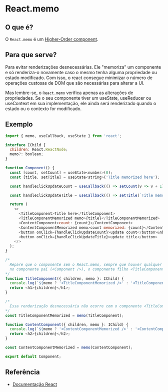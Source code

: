 # React.memo

## O que é?

O `React.memo` é um [Higher-Order component](https://github.com/ffernandomoraes/estudos/react/higher-order-components).

## Para que serve?

Para evitar renderizações desnecessárias. Ele "memoriza" um componente e só renderiza-o novamente caso o mesmo tenha alguma propriedade ou estado modificado. Com isso, o react consegue minimizar o número de operações custosas de DOM que são necessárias para alterar a UI.

Mas lembre-se, o `React.memo` verifica apenas as alterações de propriedades. Se o seu componente tiver um useState, useReducer ou useContext em sua implementação, ele ainda será renderizado quando o estado ou o contexto for modificado.

## Exemplo

```js
import { memo, useCallback, useState } from 'react';

interface IChild {
  children: React.ReactNode;
  memo?: boolean;
}

function Component() {
  const [count, setCount] = useState<number>(0);
  const [title, setTitle] = useState<string>('Title memorized here');

  const handleClickUpdateCount = useCallback(() => setCount(v => v + 1), []);

  const handleClickUpdateTitle = useCallback(() => setTitle(`Title memorized here ${Math.random()}`), []);

  return (
    <>
      <TitleComponent>Title here</TitleComponent>
      <TitleComponentMemorized memo>{title}</TitleComponentMemorized>
      <ContentComponent>count: {count}</ContentComponent>
      <ContentComponentMemorized memo>count memorized: {count}</ContentComponentMemorized>
      <button onClick={handleClickUpdateCount}>update count</button>&nbsp;
      <button onClick={handleClickUpdateTitle}>update title</button>
    </>
  );
}

/*
  Repare que o componente sem o React.memo, sempre que houver qualquer modificação
  no componente pai (<Component />), o componente filho <TitleComponent /> é renderizado novamente sem necessidade.
*/
function TitleComponent({ children, memo }: IChild) {
  console.log(`${memo ? '<TitleComponentMemorized />' : '<TitleComponent />'} rendered`);
  return <h1>{children}</h1>;
}

/*
  Essa renderização desnecessária não ocorre com o componente <TitleComponentMemorized /> pelo uso do React.memo.
*/
const TitleComponentMemorized = memo(TitleComponent);

function ContentComponent({ children, memo }: IChild) {
  console.log(`${memo ? '<ContentComponentMemorized />' : '<ContentComponent />'} rendered`);
  return <h2>{children}</h2>;
}

const ContentComponentMemorized = memo(ContentComponent);

export default Component;
```

## Referência

- [Documentação React](https://pt-br.reactjs.org/docs/react-api.html#reactmemo)
